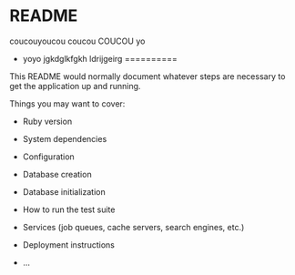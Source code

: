 # README
coucouyoucou
coucou
COUCOU
yo
* yoyo
jgkdglkfgkh
ldrijgeirg
==========

This README would normally document whatever steps are necessary to get the
application up and running.

Things you may want to cover:

* Ruby version

* System dependencies

* Configuration

* Database creation

* Database initialization

* How to run the test suite

* Services (job queues, cache servers, search engines, etc.)

* Deployment instructions

* ...

